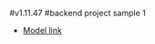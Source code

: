 #v1.11.47
#backend project sample 1

- [Model link](https://app.eraser.io/workspace/YtPqZ1VogxGy1jzIDkzj)